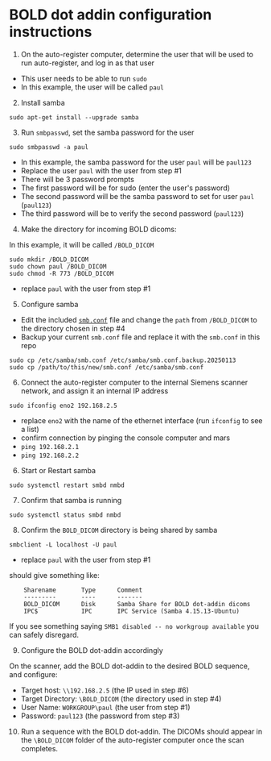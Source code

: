 # BOLD dot addin configuration instructions

1) On the auto-register computer, determine the user that will be used to run auto-register, and log in as that user

- This user needs to be able to run `sudo`
- In this example, the user will be called `paul`

2) Install samba

```
sudo apt-get install --upgrade samba
```

3) Run `smbpasswd`, set the samba password for the user

```
sudo smbpasswd -a paul
```

- In this example, the samba password for the user `paul` will be `paul123`
- Replace the user `paul` with the user from step #1
- There will be 3 password prompts
- The first password will be for sudo (enter the user's password)
- The second password will be the samba password to set for user `paul` (`paul123`)
- The third password will be to verify the second password (`paul123`)

4) Make the directory for incoming BOLD dicoms:

In this example, it will be called `/BOLD_DICOM`

```
sudo mkdir /BOLD_DICOM
sudo chown paul /BOLD_DICOM
sudo chmod -R 773 /BOLD_DICOM
```
- replace `paul` with the user from step #1

5) Configure samba 

- Edit the included [`smb.conf`](smb.conf) file and change the `path` from `/BOLD_DICOM` to the directory chosen in step #4
- Backup your current `smb.conf` file and replace it with the `smb.conf` in this repo

```
sudo cp /etc/samba/smb.conf /etc/samba/smb.conf.backup.20250113
sudo cp /path/to/this/new/smb.conf /etc/samba/smb.conf
```

6) Connect the auto-register computer to the internal Siemens scanner network, and assign it an internal IP address

```
sudo ifconfig eno2 192.168.2.5
```

- replace `eno2` with the name of the ethernet interface (run `ifconfig` to see a list)
- confirm connection by pinging the console computer and mars
- `ping 192.168.2.1`
- `ping 192.168.2.2`

6) Start or Restart samba

```
sudo systemctl restart smbd nmbd
```

7) Confirm that samba is running

```
sudo systemctl status smbd nmbd
```

8) Confirm the `BOLD_DICOM` directory is being shared by samba

```
smbclient -L localhost -U paul
```

- replace `paul` with the user from step #1

should give something like:

```
	Sharename       Type      Comment
	---------       ----      -------
	BOLD_DICOM      Disk      Samba Share for BOLD dot-addin dicoms
	IPC$            IPC       IPC Service (Samba 4.15.13-Ubuntu)
```

If you see something saying `SMB1 disabled -- no workgroup available` you can safely disregard.

9) Configure the BOLD dot-addin accordingly

On the scanner, add the BOLD dot-addin to the desired BOLD sequence, and configure:

- Target host: `\\192.168.2.5` (the IP used in step #6)
- Target Directory: `\BOLD_DICOM` (the directory used in step #4)
- User Name: `WORKGROUP\paul` (the user from step #1)
- Password: `paul123` (the password from step #3)

10) Run a sequence with the BOLD dot-addin.  The DICOMs should appear in the `\BOLD_DICOM` folder of the auto-register computer once the scan completes.
